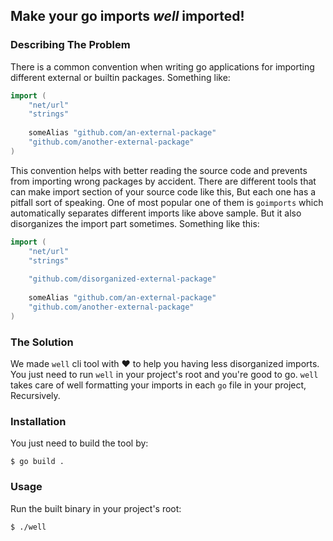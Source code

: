 ## Make your go imports ***well*** imported!

### Describing The Problem
There is a common convention when writing go applications for importing different external or builtin packages. Something like:
```go
import (
    "net/url"
    "strings"
    
    someAlias "github.com/an-external-package"
    "github.com/another-external-package"
)
```
This convention helps with better reading the source code and prevents from importing wrong packages by accident.
There are different tools that can make import section of your source code like this, But each one has a pitfall sort of speaking.
One of most popular one of them is `goimports` which automatically separates different imports like above sample. But it also disorganizes the import part sometimes. Something like this:
```go
import (
    "net/url"
    "strings"
  
    "github.com/disorganized-external-package"
  
    someAlias "github.com/an-external-package"
    "github.com/another-external-package"
)
```
### The Solution
We made `well` cli tool with ❤️ to help you having less disorganized imports. You just need to run `well` in your project's root and you're good to go. `well` takes care of well formatting your imports in each `go` file in your project, Recursively.

### Installation
You just need to build the tool by:

`$ go build .`

### Usage
Run the built binary in your project's root:

`$ ./well`
